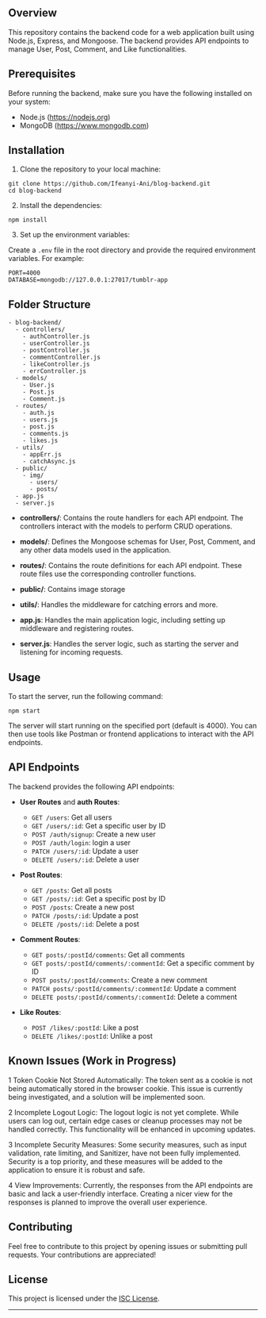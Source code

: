 ## Overview

This repository contains the backend code for a web application built using
Node.js, Express, and Mongoose. The backend provides API endpoints to manage
User, Post, Comment, and Like functionalities.

## Prerequisites

Before running the backend, make sure you have the following installed on your
system:

- Node.js (https://nodejs.org)
- MongoDB (https://www.mongodb.com)

## Installation

1. Clone the repository to your local machine:

```
git clone https://github.com/Ifeanyi-Ani/blog-backend.git
cd blog-backend
```

2. Install the dependencies:

```
npm install
```

3. Set up the environment variables:

Create a `.env` file in the root directory and provide the required environment
variables. For example:

```
PORT=4000
DATABASE=mongodb://127.0.0.1:27017/tumblr-app
```

## Folder Structure

```
- blog-backend/
  - controllers/
    - authController.js
    - userController.js
    - postController.js
    - commentController.js
    - likeController.js
    - errController.js
  - models/
    - User.js
    - Post.js
    - Comment.js
  - routes/
    - auth.js
    - users.js
    - post.js
    - comments.js
    - likes.js
  - utils/
    - appErr.js
    - catchAsync.js
  - public/
    - img/
      - users/
      - posts/
  - app.js
  - server.js
```

- **controllers/**: Contains the route handlers for each API endpoint. The
  controllers interact with the models to perform CRUD operations.

- **models/**: Defines the Mongoose schemas for User, Post, Comment, and any
  other data models used in the application.

- **routes/**: Contains the route definitions for each API endpoint. These route
  files use the corresponding controller functions.

- **public/**: Contains image storage

- **utils/**: Handles the middleware for catching errors and more.

- **app.js**: Handles the main application logic, including setting up
  middleware and registering routes.

- **server.js**: Handles the server logic, such as starting the server and
  listening for incoming requests.

## Usage

To start the server, run the following command:

```
npm start
```

The server will start running on the specified port (default is 4000). You can
then use tools like Postman or frontend applications to interact with the API
endpoints.

## API Endpoints

The backend provides the following API endpoints:

- **User Routes** and **auth Routes**:

  - `GET /users`: Get all users
  - `GET /users/:id`: Get a specific user by ID
  - `POST /auth/signup`: Create a new user
  - `POST /auth/login`: login a user
  - `PATCH /users/:id`: Update a user
  - `DELETE /users/:id`: Delete a user

- **Post Routes**:

  - `GET /posts`: Get all posts
  - `GET /posts/:id`: Get a specific post by ID
  - `POST /posts`: Create a new post
  - `PATCH /posts/:id`: Update a post
  - `DELETE /posts/:id`: Delete a post

- **Comment Routes**:

  - `GET posts/:postId/comments`: Get all comments
  - `GET posts/:postId/comments/:commentId`: Get a specific comment by ID
  - `POST posts/:postId/comments`: Create a new comment
  - `PATCH posts/:postId/comments/:commentId`: Update a comment
  - `DELETE posts/:postId/comments/:commentId`: Delete a comment

- **Like Routes**:
  - `POST /likes/:postId`: Like a post
  - `DELETE /likes/:postId`: Unlike a post

## Known Issues (Work in Progress)

1 Token Cookie Not Stored Automatically: The token sent as a cookie is not being
automatically stored in the browser cookie. This issue is currently being
investigated, and a solution will be implemented soon.

2 Incomplete Logout Logic: The logout logic is not yet complete. While users can
log out, certain edge cases or cleanup processes may not be handled correctly.
This functionality will be enhanced in upcoming updates.

3 Incomplete Security Measures: Some security measures, such as input
validation, rate limiting, and Sanitizer, have not been fully implemented.
Security is a top priority, and these measures will be added to the application
to ensure it is robust and safe.

4 View Improvements: Currently, the responses from the API endpoints are basic
and lack a user-friendly interface. Creating a nicer view for the responses is
planned to improve the overall user experience.

## Contributing

Feel free to contribute to this project by opening issues or submitting pull
requests. Your contributions are appreciated!

## License

This project is licensed under the [ISC License](LICENSE).

---
